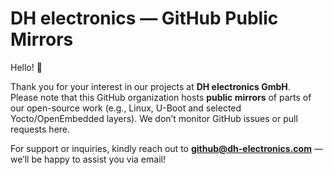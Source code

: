 # DH electronics — GitHub Public Mirrors

Hello! 👋

Thank you for your interest in our projects at **DH electronics GmbH**.  
Please note that this GitHub organization hosts **public mirrors** of parts of our open-source work (e.g., Linux, U-Boot and selected Yocto/OpenEmbedded layers). We don’t monitor GitHub issues or pull requests here.

For support or inquiries, kindly reach out to **github@dh-electronics.com** — we’ll be happy to assist you via email!
